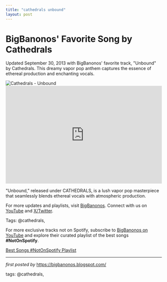 ```yaml
---
title: "cathedrals unbound"
layout: post
---
```

<!-- Post Title -->
<h1 >BigBanonos' Favorite Song by Cathedrals</h1> <!-- Introductory Text -->
<p >Updated September 30, 2013 with BigBanonos' favorite track, "Unbound" by Cathedrals. This dreamy vapor pop anthem captures the essence of ethereal production and enchanting vocals.</p> <!-- Featured Image -->
<div > <img src="https://f4.bcbits.com/img/0013240512_10.jpg" alt="Cathedrals - Unbound" />
</div> <!-- YouTube Video Embed -->
<div > <iframe width="100%" height="315" src="https://www.youtube.com/embed/mJevk3zJt64" title="Cathedrals - Unbound (Official Music Video)" frameborder="0" allow="accelerometer; autoplay; clipboard-write; encrypted-media; gyroscope; picture-in-picture; web-share" referrerpolicy="strict-origin-when-cross-origin" allowfullscreen></iframe>
</div> <!-- Song Information -->
<div > <p>"Unbound," released under CATHEDRALS, is a lush vapor pop masterpiece that seamlessly blends ethereal vocals with atmospheric production.</p>
</div> <!-- Footer Links -->
<div > <p>For more updates and playlists, visit <a href="https://bigbanonos.blogspot.com/" target="_blank">BigBanonos</a>. Connect with us on <a href="https://www.youtube.com/@BigBanonos" target="_blank">YouTube</a> and <a href="https://x.com/bigbanonos" target="_blank">X/Twitter</a>.</p>
</div> <!-- Tags -->
<p >Tags: @cathedrals,</p>


<!--Subscribe and Playlist Links-->
<div>
    <p>For more exclusive tracks not on Spotify, subscribe to <a href="https://www.youtube.com/@BigBanonos" target="_blank">BigBanonos on YouTube</a> and explore their curated playlist of the best songs <strong>#NotOnSpotify</strong>.</p>
    <p><a href="https://www.youtube.com/playlist?list=PLtuNtuTatqI0kFahUCbtbfenC_ET5O_tr" target="_blank">Best Songs #NotOnSpotify Playlist<br /></a></p></div>

<hr />

<p><em>first posted by</em> <a href="https://bigbanonos.blogspot.com/" rel="noopener" target="_new">https://bigbanonos.blogspot.com/</a></p>

<p>tags: @cathedrals,</p>
